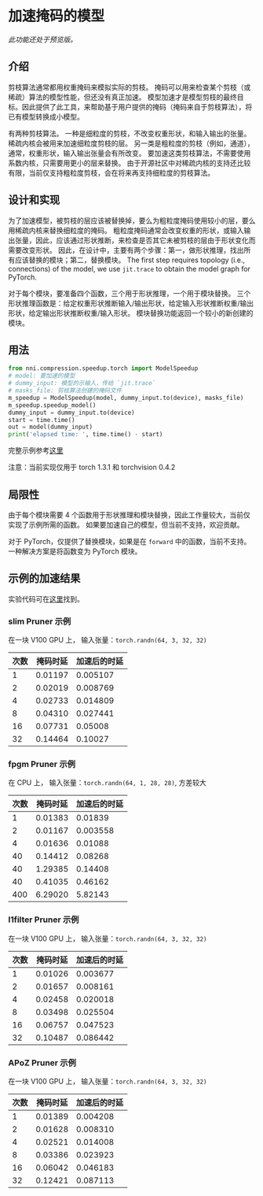 # 加速掩码的模型

*此功能还处于预览版。*

## 介绍

剪枝算法通常都用权重掩码来模拟实际的剪枝。 掩码可以用来检查某个剪枝（或稀疏）算法的模型性能，但还没有真正加速。 模型加速才是模型剪枝的最终目标。因此提供了此工具，来帮助基于用户提供的掩码（掩码来自于剪枝算法），将已有模型转换成小模型。

有两种剪枝算法。 一种是细粒度的剪枝，不改变权重形状，和输入输出的张量。 稀疏内核会被用来加速细粒度剪枝的层。 另一类是粗粒度的剪枝（例如，通道），通常，权重形状，输入输出张量会有所改变。 要加速这类剪枝算法，不需要使用系数内核，只需要用更小的层来替换。 由于开源社区中对稀疏内核的支持还比较有限，当前仅支持粗粒度剪枝，会在将来再支持细粒度的剪枝算法。

## 设计和实现

为了加速模型，被剪枝的层应该被替换掉，要么为粗粒度掩码使用较小的层，要么用稀疏内核来替换细粒度的掩码。 粗粒度掩码通常会改变权重的形状，或输入输出张量，因此，应该通过形状推断，来检查是否其它未被剪枝的层由于形状变化而需要改变形状。 因此，在设计中，主要有两个步骤：第一，做形状推理，找出所有应该替换的模块；第二，替换模块。 The first step requires topology (i.e., connections) of the model, we use `jit.trace` to obtain the model graph for PyTorch.

对于每个模块，要准备四个函数，三个用于形状推理，一个用于模块替换。 三个形状推理函数是：给定权重形状推断输入/输出形状，给定输入形状推断权重/输出形状，给定输出形状推断权重/输入形状。 模块替换功能返回一个较小的新创建的模块。

## 用法

```python
from nni.compression.speedup.torch import ModelSpeedup
# model: 要加速的模型
# dummy_input: 模型的示输入，传给 `jit.trace`
# masks_file: 剪枝算法创建的掩码文件
m_speedup = ModelSpeedup(model, dummy_input.to(device), masks_file)
m_speedup.speedup_model()
dummy_input = dummy_input.to(device)
start = time.time()
out = model(dummy_input)
print('elapsed time: ', time.time() - start)
```
完整示例参考[这里](https://github.com/microsoft/nni/tree/master/examples/model_compress/model_speedup.py)

注意：当前实现仅用于 torch 1.3.1 和 torchvision 0.4.2

## 局限性

由于每个模块需要 4 个函数用于形状推理和模块替换，因此工作量较大，当前仅实现了示例所需的函数。 如果要加速自己的模型，但当前不支持，欢迎贡献。

对于 PyTorch，仅提供了替换模块，如果是在 `forward` 中的函数，当前不支持。 一种解决方案是将函数变为 PyTorch 模块。

## 示例的加速结果

实验代码可在[这里](https://github.com/microsoft/nni/tree/master/examples/model_compress/model_speedup.py)找到。

### slim Pruner 示例

在一块 V100 GPU 上， 输入张量：`torch.randn(64, 3, 32, 32)`

| 次数 | 掩码时延    | 加速后的时延   |
| -- | ------- | -------- |
| 1  | 0.01197 | 0.005107 |
| 2  | 0.02019 | 0.008769 |
| 4  | 0.02733 | 0.014809 |
| 8  | 0.04310 | 0.027441 |
| 16 | 0.07731 | 0.05008  |
| 32 | 0.14464 | 0.10027  |

### fpgm Pruner 示例

在 CPU 上， 输入张量：`torch.randn(64, 1, 28, 28)`, 方差较大

| 次数  | 掩码时延    | 加速后的时延   |
| --- | ------- | -------- |
| 1   | 0.01383 | 0.01839  |
| 2   | 0.01167 | 0.003558 |
| 4   | 0.01636 | 0.01088  |
| 40  | 0.14412 | 0.08268  |
| 40  | 1.29385 | 0.14408  |
| 40  | 0.41035 | 0.46162  |
| 400 | 6.29020 | 5.82143  |

### l1filter Pruner 示例

在一块 V100 GPU 上， 输入张量：`torch.randn(64, 3, 32, 32)`

| 次数 | 掩码时延    | 加速后的时延   |
| -- | ------- | -------- |
| 1  | 0.01026 | 0.003677 |
| 2  | 0.01657 | 0.008161 |
| 4  | 0.02458 | 0.020018 |
| 8  | 0.03498 | 0.025504 |
| 16 | 0.06757 | 0.047523 |
| 32 | 0.10487 | 0.086442 |

### APoZ Pruner 示例

在一块 V100 GPU 上， 输入张量：`torch.randn(64, 3, 32, 32)`

| 次数 | 掩码时延    | 加速后的时延   |
| -- | ------- | -------- |
| 1  | 0.01389 | 0.004208 |
| 2  | 0.01628 | 0.008310 |
| 4  | 0.02521 | 0.014008 |
| 8  | 0.03386 | 0.023923 |
| 16 | 0.06042 | 0.046183 |
| 32 | 0.12421 | 0.087113 |
